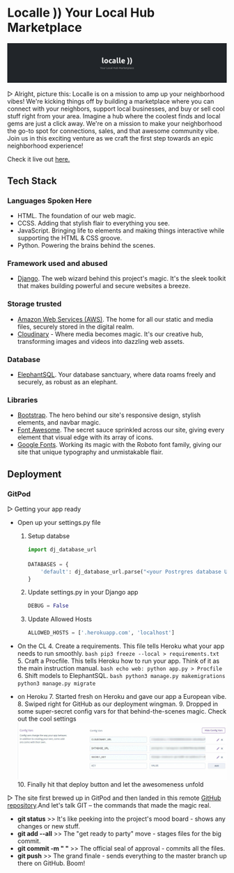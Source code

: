 # Localle )) Your Local Hub Marketplace

![localle logo](https://github.com/mistersouza/localle/blob/main/static/assets/images/localle%20_%20logo.png?raw=true)

▷ Alright, picture this: Localle is on a mission to amp up your neighborhood vibes! We're kicking things off by building a marketplace where you can connect with your neighbors, support local businesses, and buy or sell cool stuff right from your area. Imagine a hub where the coolest finds and local gems are just a click away. We're on a mission to make your neighborhood the go-to spot for connections, sales, and that awesome community vibe. Join us in this exciting venture as we craft the first step towards an epic neighborhood experience!

Check it live out [here.](https://localle-marketplace-0ed3b7e33a22.herokuapp.com/)

## Tech Stack

### Languages Spoken Here

- HTML. The foundation of our web magic.
- CCSS. Adding that stylish flair to everything you see.
- JavaScript. Bringing life to elements and making things interactive while supporting the HTML & CSS groove.
- Python. Powering the brains behind the scenes.

### Framework used and abused

- [Django](https://www.djangoproject.com/). The web wizard behind this project's magic. It's the sleek toolkit that makes building powerful and secure websites a breeze.

### Storage trusted

- [Amazon Web Services (AWS)](https://aws.amazon.com). The home for all our static and media files, securely stored in the digital realm.
- [Cloudinary](https://cloudinary.com/) - Where media becomes magic. It's our creative hub, transforming images and videos into dazzling web assets.

### Database

- [ElephantSQL](https://www.elephantsql.com/). Your database sanctuary, where data roams freely and securely, as robust as an elephant.

### Libraries

- [Bootstrap](https://getbootstrap.com/). The hero behind our site's responsive design, stylish elements, and navbar magic.
- [Font Awesome](https://fontawesome.com/). The secret sauce sprinkled across our site, giving every element that visual edge with its array of icons.
- [Google Fonts](https://fonts.google.com/). Working its magic with the Roboto font family, giving our site that unique typography and unmistakable flair.

## Deployment

### GitPod

▷ Getting your app ready

- Open up your settings.py file 
    1. Setup databse
        ```python
        import dj_database_url

        DATABASES = {
            'default': dj_database_url.parse("<your Postrgres database URL>")
        }
        ```
    2. Update settings.py in your Django app
        ```python
        DEBUG = False
        ```
    3. Update Allowed Hosts
        ```python
        ALLOWED_HOSTS = ['.herokuapp.com', 'localhost']
        ```

- On the CL
    4. Create a requirements. This file tells Heroku what your app needs to run smoothly.
        ```bash
        pip3 freeze --local > requirements.txt
        ```
    5. Craft a Procfile. This tells Heroku how to run your app. Think of it as the main instruction manual.
        ```bash
        echo web: python app.py > Procfile
        ```
    6. Shift models to ElephantSQL.
        ```bash
        python3 manage.py makemigrations
        python3 manage.py migrate
        ```
- on Heroku
    7. Started fresh on Heroku and gave our app a European vibe.
    8. Swiped right for GitHub as our deployment wingman.
    9. Dropped in some super-secret config vars for that behind-the-scenes magic. Check out the cool settings
    ![Config Vars](https://github.com/mistersouza/localle/blob/main/static/assets/images/localle_heroku-vars.png?raw=true)
    10. Finally hit that deploy button and let the awesomeness unfold

▷ The site first brewed up in GitPod and then landed in this remote [GitHub repository](https://github.com/mistersouza/localle.git).And let's talk GIT – the commands that made the magic real.

- **git status** >> It's like peeking into the project's mood board - shows any changes or new stuff.
- **git add --all** >> The "get ready to party" move - stages files for the big commit.
- **git commit -m " "** >> The official seal of approval - commits all the files.
- **git push** >> The grand finale - sends everything to the master branch up there on GitHub. Boom!